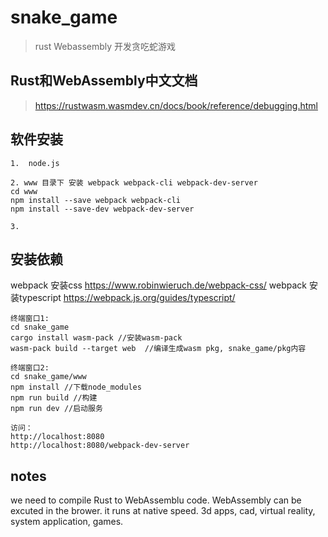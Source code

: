 # snake_game
> rust Webassembly 开发贪吃蛇游戏


## Rust和WebAssembly中文文档
> https://rustwasm.wasmdev.cn/docs/book/reference/debugging.html


## 软件安装
```shell
1.  node.js

2. www 目录下 安装 webpack webpack-cli webpack-dev-server 
cd www
npm install --save webpack webpack-cli 
npm install --save-dev webpack-dev-server

3.  

```
## 安装依赖
webpack 安装css
https://www.robinwieruch.de/webpack-css/
webpack 安装typescript
https://webpack.js.org/guides/typescript/




```shell
终端窗口1:
cd snake_game
cargo install wasm-pack //安装wasm-pack
wasm-pack build --target web  //编译生成wasm pkg, snake_game/pkg内容

终端窗口2:
cd snake_game/www
npm install //下载node_modules
npm run build //构建
npm run dev //启动服务

访问：
http://localhost:8080
http://localhost:8080/webpack-dev-server
```

## notes
we need to compile Rust to WebAssemblu code.
WebAssembly can be excuted in the brower.
it runs at native speed.
3d apps, cad, virtual reality, system application, games.

## 



